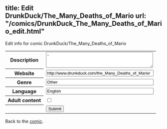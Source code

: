 title: Edit DrunkDuck/The_Many_Deaths_of_Mario
url: "/comics/DrunkDuck_The_Many_Deaths_of_Mario_edit.html"
---
Edit info for comic DrunkDuck/The_Many_Deaths_of_Mario

<form name="comic" action="http://gaepostmail.appspot.com/comic/" method="post">
<table class="comicinfo">
<tr>
<th>Description</th><td><textarea name="description" cols="40" rows="3">-</textarea></td>
</tr>
<tr>
<th>Website</th><td><input type="text" name="url" value="http://www.drunkduck.com/the_Many_Deaths_of_Mario/" size="40"/></td>
</tr>
<tr>
<th>Genre</th><td><input type="text" name="genre" value="Other" size="40"/></td>
</tr>
<tr>
<th>Language</th><td><input type="text" name="language" value="English" size="40"/></td>
</tr>
<tr>
<th>Adult content</th><td><input type="checkbox" name="adult" value="adult" /></td>
</tr>
<tr>
<th></th><td>
<input type="hidden" name="comic" value="DrunkDuck_The_Many_Deaths_of_Mario" />
<input type="submit" name="submit" value="Submit" />
</td>
</tr>
</table>
</form>

Back to the [comic](DrunkDuck_The_Many_Deaths_of_Mario.html).
